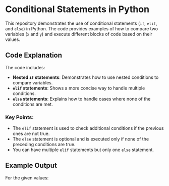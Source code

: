 # Conditional Statements in Python

This repository demonstrates the use of conditional statements (`if`, `elif`, and `else`) in Python. The code provides examples of how to compare two variables (`x` and `y`) and execute different blocks of code based on their values.

## Code Explanation

The code includes:
- **Nested `if` statements**: Demonstrates how to use nested conditions to compare variables.
- **`elif` statements**: Shows a more concise way to handle multiple conditions.
- **`else` statements**: Explains how to handle cases where none of the conditions are met.

### Key Points:
- The `elif` statement is used to check additional conditions if the previous ones are not true.
- The `else` statement is optional and is executed only if none of the preceding conditions are true.
- You can have multiple `elif` statements but only one `else` statement.

## Example Output

For the given values:
